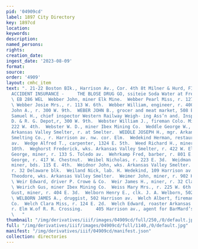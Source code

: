 ```yaml
---
pid: '04909cd'
label: 1897 City Directory
key: 1897cd
location: 
keywords: 
description: 
named_persons: 
rights: 
creation_date: 
ingest_date: '2023-08-09'
format: 
source: 
order: '4909'
layout: cmhc_item
text: ". 21-22 Boston BIk., Harrison Av., Cor. 4th 8t Milner & Hurd, FIRE, LIFE AND
  ACCIDENT INSURANCE -     THE BLOSE DRUG GO, ssiteie Soda Water at Freezing Point
  \ EB 286 WEL  Webber John, miner Elk Mine.  Webber Pearl Miss, r. 127 Harrison av.
  \ Webber Josie Mrs., r. 113 W. 6th.  Webber William, engineer, r. 400 E. 6th.  Weber
  John A., r. 300 W. 9th.  WEBER JOHN B., grocer and meat market, 508 E. 5th.  Weber
  Samuel H., chief inspector Western Railway Weigh- ing Ass’n and. Inspection Bureau,
  D. & R. G. Depot,r, 300 W. 9th.  Webster William J., fireman Colo. Mid. R. R., r.
  222 W. 4th.  Webster W. D., miner Ibex Mining Co.  Weddle George W., weighmaster
  Arkansas Valley Smelter, r. at Smelter.  WEDDLE JOSEPH H., mgr. Arkansas Valley
  Smelting Co., r. Harrison av. nw. cor. Elm.  Wedekind Herman, restaurant, 109 Harrison
  av.  Wedge Alfred T., carpenter, 1324 E. 5th.  Weed Richard H., miner, r. 121 E.
  10th.  Weghorst Frederick, wks. Arkansas Valley Smelter, r. 422 W. Elm.  Wegscheider
  George, miner, r. 133 S. Toledo av.  Wehrkamp Fred, barber, r. 801 E. 7th.  Wehrle
  George, r. 417 W. Chestnut.  Weibel Nicholas, r. 223 E. 3d.  Weidman Judson E.,
  miner, bds. 115 E. 4th.  Weidnor John, wks. Arkansas Valley Smelter.  Weil E. M.,
  r. 32 Delaware blk.  Weiland Nick, lab. H. Wedekind, 109 Harrison av.  Weilacher
  Theodore, wks. Arkansas Valley Smelter.  Weimer John, miner, r. 902 Harrison av.
  \ Weir Edward, driver P. Crowe & Co.  Weir James H., miner, r. 32 Clarendon blk.
  \ Weirich Gus, miner Ibex Mining Co.  Weiss Mary Mrs., r. 225 W. 6th.  Welander
  Gust, miner, r. 404 E. 3d.  Welborn Henry E., clk. J. A. Welborn, 502 Harrison av.
  \ WELBORN JAMES A., druggist, 502 Harrison av.  Welch Albert, fireman Ibex Mining
  Co.  Welch Clara Miss, r. 124 E. 2d.  Welch Edward, roaster Arkansas Valley Smelter,
  r. Elm W.of R. R. Crossing.     405 Harrison av., agent for BarMard’s Sporting Goods
  \   "
thumbnail: "/img/derivatives/iiif/images/04909cd/full/250,/0/default.jpg"
full: "/img/derivatives/iiif/images/04909cd/full/1140,/0/default.jpg"
manifest: "/img/derivatives/iiif/04909cd/manifest.json"
collection: directories
---
```

